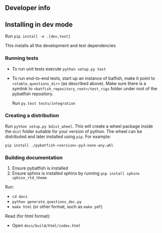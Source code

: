 ## Developer info

## Installing in dev mode 
Run `pip install -e .[dev,test]`

This installs all the development and test dependencies

### Running tests

- To run unit tests execute `python setup.py test`
- To run end-to-end tests, start up an instance of batfish, 
  make it point to `<stable_questions_dir>` (as described above). 
  Make sure there is a symlink to `<batfish_repository_root>/test_rigs` 
  folder under root of the pybatfish repository.

  Run `py.test tests/integration`

### Creating a distribution

Run `python setup.py bdist_wheel`. This will create a wheel package inside the `dist` 
folder suitable for your version of python.
The wheel can be distributed and later installed using `pip`. 
For example:

`pip install ./pybatfish-<version>-py3-none-any.whl`

### Building documentation

1. Ensure pybatfish is installed
2. Ensure sphinx is installed sphinx 
   by running `pip install sphinx sphinx_rtd_theme`

Run:
- `cd docs`
- `python generate_questions_doc.py`
- `make html` (or other format, such as `make pdf`)

Read (for html format):
- Open `docs/build/html/index.html`